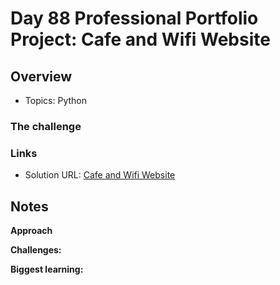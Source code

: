 # Day 88 Professional Portfolio Project: Cafe and Wifi Website


## Overview

- Topics: Python 

### The challenge


### Links

- Solution URL: [Cafe and Wifi Website](https://github.com/Mikerniker/100_Days_of_Python/tree/main/Day88)

## Notes
**Approach** 

**Challenges:** 

**Biggest learning:**
